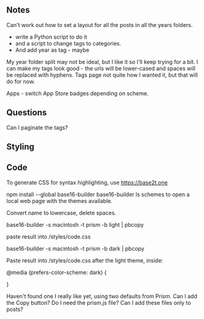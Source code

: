 ## Notes

Can't work out how to set a layout for all the posts in all the years folders.
 - write a Python script to do it
 - and a script to change tags to categories.
 - And add year as tag - maybe

My year folder split may not be ideal, but I like it so I'll keep trying for a bit.
I can make my tags look good - the urls will be lower-cased and spaces will be replaced with hyphens.
Tags page not quite how I wanted it, but that will do for now.

Apps - switch App Store badges depending on scheme.

## Questions

Can I paginate the tags?


## Styling


## Code

To generate CSS for syntax highlighting, use https://base2t.one

npm install --global base16-builder
base16-builder ls schemes to open a local web page with the themes available.

Convert name to lowercase, delete spaces.

base16-builder -s macintosh -t prism -b light | pbcopy

paste result into /styles/code.css

base16-builder -s macintosh -t prism -b dark | pbcopy

Paste result into /styles/code.css after the light theme, inside:

@media (prefers-color-scheme: dark) {

}

Haven't found one I really like yet, using two defaults from Prism.
Can I add the Copy button?
Do I need the prism.js file?
Can I add these files only to posts?
